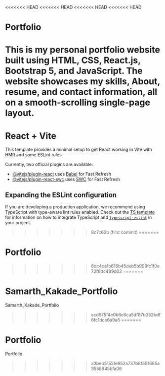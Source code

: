 <<<<<<< HEAD
<<<<<<< HEAD
<<<<<<< HEAD
<<<<<<< HEAD
# Portfolio
This is my personal portfolio website built using HTML, CSS, React.js, Bootstrap 5, and JavaScript. The website showcases my skills, About, resume, and contact information, all on a smooth-scrolling single-page layout.
=======
# React + Vite

This template provides a minimal setup to get React working in Vite with HMR and some ESLint rules.

Currently, two official plugins are available:

- [@vitejs/plugin-react](https://github.com/vitejs/vite-plugin-react/blob/main/packages/plugin-react) uses [Babel](https://babeljs.io/) for Fast Refresh
- [@vitejs/plugin-react-swc](https://github.com/vitejs/vite-plugin-react/blob/main/packages/plugin-react-swc) uses [SWC](https://swc.rs/) for Fast Refresh

## Expanding the ESLint configuration

If you are developing a production application, we recommend using TypeScript with type-aware lint rules enabled. Check out the [TS template](https://github.com/vitejs/vite/tree/main/packages/create-vite/template-react-ts) for information on how to integrate TypeScript and [`typescript-eslint`](https://typescript-eslint.io) in your project.
>>>>>>> 8c7c62b (first commit)
=======
# Portfolio
>>>>>>> 6dc4ca1b616b45deb5b998fc1f0e72f8dc489d02
=======
# Samarth_Kakade_Portfolio
Samarth_Kakade_Portfolio
>>>>>>> acd975f4e0b6c6ca5df87b352bdf6fc1dce6a9a6
=======
# Portfolio
Portfolio
>>>>>>> a3beb5155fe952a737b8f591685a3558945bfa06

